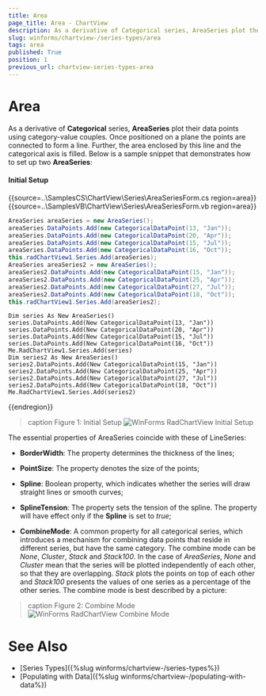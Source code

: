 ```yaml
---
title: Area
page_title: Area - ChartView
description: As a derivative of Categorical series, AreaSeries plot their data points using category-value couples
slug: winforms/chartview-/series-types/area
tags: area
published: True
position: 1
previous_url: chartview-series-types-area
---
```


# Area

As a derivative of __Categorical__ series, __AreaSeries__ plot their data points using category-value couples. Once positioned on a plane the points are connected to form a line. Further, the area enclosed by this line and the categorical axis is filled. Below is a sample snippet that demonstrates how to set up two __AreaSeries__:

#### Initial Setup

{{source=..\SamplesCS\ChartView\Series\AreaSeriesForm.cs region=area}} 
{{source=..\SamplesVB\ChartView\Series\AreaSeriesForm.vb region=area}} 

````C#
AreaSeries areaSeries = new AreaSeries();
areaSeries.DataPoints.Add(new CategoricalDataPoint(13, "Jan"));
areaSeries.DataPoints.Add(new CategoricalDataPoint(20, "Apr"));
areaSeries.DataPoints.Add(new CategoricalDataPoint(15, "Jul"));
areaSeries.DataPoints.Add(new CategoricalDataPoint(16, "Oct"));
this.radChartView1.Series.Add(areaSeries);
AreaSeries areaSeries2 = new AreaSeries(); 
areaSeries2.DataPoints.Add(new CategoricalDataPoint(15, "Jan"));
areaSeries2.DataPoints.Add(new CategoricalDataPoint(25, "Apr"));
areaSeries2.DataPoints.Add(new CategoricalDataPoint(27, "Jul"));
areaSeries2.DataPoints.Add(new CategoricalDataPoint(18, "Oct"));
this.radChartView1.Series.Add(areaSeries2);

````
````VB.NET
Dim series As New AreaSeries()
series.DataPoints.Add(New CategoricalDataPoint(13, "Jan"))
series.DataPoints.Add(New CategoricalDataPoint(20, "Apr"))
series.DataPoints.Add(New CategoricalDataPoint(15, "Jul"))
series.DataPoints.Add(New CategoricalDataPoint(16, "Oct"))
Me.RadChartView1.Series.Add(series)
Dim series2 As New AreaSeries()
series2.DataPoints.Add(New CategoricalDataPoint(15, "Jan"))
series2.DataPoints.Add(New CategoricalDataPoint(25, "Apr"))
series2.DataPoints.Add(New CategoricalDataPoint(27, "Jul"))
series2.DataPoints.Add(New CategoricalDataPoint(18, "Oct"))
Me.RadChartView1.Series.Add(series2)

````

{{endregion}} 

>caption Figure 1: Initial Setup
![WinForms RadChartView Initial Setup](images/chartview-series-types-area001.png)

The essential properties of AreaSeries coincide with these of LineSeries:

* __BorderWidth__: The property determines the thickness of the lines;

* __PointSize__: The property denotes the size of the points;

* __Spline__: Boolean property, which indicates whether the series will draw straight lines or smooth curves;

* __SplineTension__: The property sets the tension of the spline. The property will have effect only if the __Spline__ is set to *true*;

* __CombineMode__: A common property for all categorical series, which introduces a mechanism for combining data points that reside in different series, but have the same category. The combine mode can be *None*, *Cluster*,  *Stack* and *Stack100*. In the case of *AreaSeries*, *None* and *Cluster* mean that the series will be plotted independently of each other, so that they are overlapping. *Stack* plots the points on top of each other and *Stack100* presents the values of one series as a percentage of the other series. The combine mode is best described by a picture: 

>caption Figure 2: Combine Mode
![WinForms RadChartView Combine Mode](images/chartview-series-types-area002.png)

# See Also

* [Series Types]({%slug winforms/chartview-/series-types%})
* [Populating with Data]({%slug winforms/chartview-/populating-with-data%})
